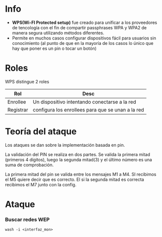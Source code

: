 # Info

- **WPS(Wi-FI Protected setup)** fue creado para unificar a los proveedores de tencología con el fin de compartir passphrases WPA y WPA2 de manera segura utilizando métodos diferentes.
- Permite en muchos casos configurar dispositivos fácil para usuarios sin conocimiento (al punto de que en la mayoría de los casos lo único que hay que poner es un pin o tocar un botón)

# Roles

WPS distingue 2 roles

| Rol | Desc |
|----|----|
| Enrollee | Un dispositivo intentando conectarse a la red |
| Registrar | configura los enrollees para que se unan a la red |



# Teoría del ataque

Los ataques se dan sobre la implementación basada en pin.

La validación del PIN se realiza en dos partes. Se valida la primera mitad (primeros 4 dígitos), luego la segunda mitad(3) y el último número es una suma de comprobación.

La primera mitad del pin se valida entre los mensajes M1 a M4. SI recibimos el M5 quiere decir que es correcto. El si la segunda mitad es correcta recibimos el M7 junto con la config.


# Ataque

### Buscar redes WEP

    wash -i <interfaz_mon>

